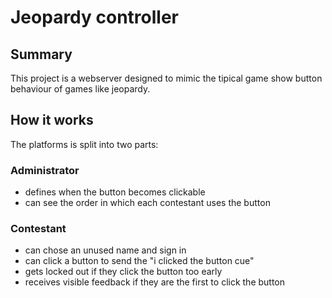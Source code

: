 # Jeopardy controller

## Summary

This project is a webserver designed to mimic the tipical game show button behaviour of games like jeopardy.

## How it works

The platforms is split into two parts:

### Administrator

- defines when the button becomes clickable
- can see the order in which each contestant uses the button


### Contestant

- can chose an unused name and sign in
- can click a button to send the "i clicked the button cue"
- gets locked out if they click the button too early
- receives visible feedback if they are the first to click the button
